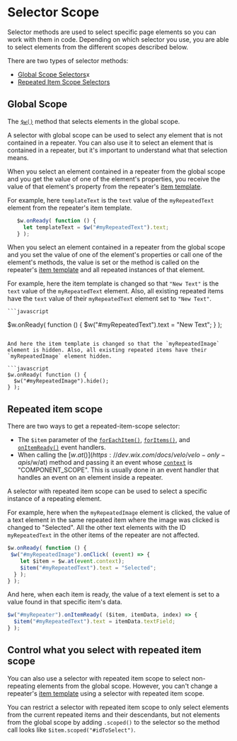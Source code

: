 # Selector Scope

Selector methods are used to select specific page elements so you can work with them in code. Depending on which selector you use, you are able to select elements from the different scopes described below.
 
There are two types of selector methods:
 
+ [Global Scope Selectors](#global-scope)x
+ [Repeated Item Scope Selectors](#repeated-item-scope)
 
 
## Global Scope
 
The [`$w()`]($w.html#w) method that selects elements in the global scope.
 
A selector with global scope can be used to select any element that is not contained in a repeater. You can also use it to select an element that is contained in a repeater, but it's important to understand what that selection means.
 
When you select an element contained in a repeater from the global scope and you get the value of one of the element's properties, you receive the value of that element's property from the repeater's [item template](#repeated-item-template).
 
For example, here `templateText` is the `text` value of the `myRepeatedText` element from the repeater's item template.
 
```javascript
   $w.onReady( function () {
     let templateText = $w("#myRepeatedText").text;
   } );
   ```
 
When you select an element contained in a repeater from the global scope and you set the value of one of the element's properties or call one of the element's methods, the value is set or the method is called on the repeater's [item template](#repeated-item-template) and all repeated instances of that element.
 
 
For example, here the item template is changed so that `"New Text"` is the `text` value of the `myRepeatedText` element. Also, all existing repeated items have the `text` value of their `myRepeatedText` element set to `"New Text"`.
 
    ```javascript
   $w.onReady( function () {
     $w("#myRepeatedText").text = "New Text";
   } );
   ```
 
And here the item template is changed so that the `myRepeatedImage` element is hidden. Also, all existing repeated items have their `myRepeatedImage` element hidden.
 
   ```javascript
   $w.onReady( function () {
     $w("#myRepeatedImage").hide();
   } );
   ```
 
## Repeated item scope
  
There are two ways to get a repeated-item-scope selector:
 
   + The `$item` parameter of the [`forEachItem()`](#forEachItem),
     [`forItems()`](#forItems), and [`onItemReady()`](#onItemReady) event handlers.
   + When calling the [$w.at()](https://dev.wix.com/docs/velo/velo-only-apis/$w/at) method and passing it an event whose [`context`](https://dev.wix.com/docs/velo/velo-only-apis/$w/at) is "COMPONENT_SCOPE". This is usually done in an event handler that handles an event on an element inside a repeater.
 
 
A selector with repeated item scope can be used to select a specific instance of a repeating element.
 
For example, here when the `myRepeatedImage` element is clicked, the value of a text element in the same repeated item where the image was clicked is changed to "Selected". All the other text elements with the ID `myRepeatedText` in the other items of the repeater are not affected.
 
   ```javascript
   $w.onReady( function () {
    $w("#myRepeatedImage").onClick( (event) => {
       let $item = $w.at(event.context);
       $item("#myRepeatedText").text = "Selected";
     } );
   } );
   ```
 
And here, when each item is ready, the value of a text element is set to a value found in that specific item's data.
 
   ```javascript
   $w("#myRepeater").onItemReady( ($item, itemData, index) => {
     $item("#myRepeatedText").text = itemData.textField;
   } );
   ```
## Control what you select with repeated item scope

You can also use a selector with repeated item scope to select non-repeating elements from the global scope. However, you can't change a repeater's [item template](#repeated-item-template) using a selector with repeated item scope.
 
You can restrict a selector with repeated item scope to only select
elements from the current repeated items and their descendants, but not elements from the global scope by adding `.scoped()` to the selector so the method call looks like `$item.scoped("#idToSelect")`.